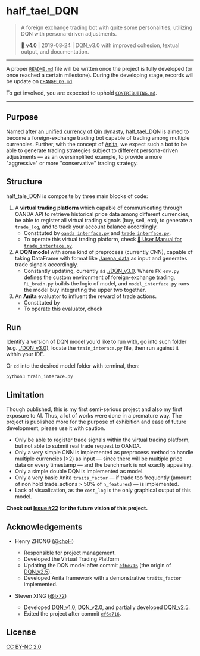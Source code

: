 # half_tael_DQN
> A foreign exchange trading bot with quite some personalities, utilizing DQN with persona-driven adjustments.
>
> [📌 v4.0](https://github.com/choH/half_tael_DQN/releases/tag/v4.0) | 2019-08-24 | DQN_v3.0 with improved cohesion, textual output, and documentation.

---
A proper [`README.md`](https://github.com/choH/half_tael_DQN/blob/master/README.md) file will be written once the project is fully developed (or once reached a certain milestone). During the developing stage, records will be update on [`CHANGELOG.md`](https://github.com/choH/half_tael_DQN/blob/master/CHANGELOG.md).

To get involved, you are expected to uphold [`CONTRIBUTING.md`](https://github.com/choH/half_tael_DQN/blob/master/CONTRIBUTING.md).

---

## Purpose
Named after [an unified currency of Qin dynasty](https://en.wikipedia.org/wiki/Ban_Liang), half_tael_DQN is aimed to become a foreign-exchange trading bot capable of trading among multiple currencies. Further, with the concept of [Anita](https://www.graphen.ai/dev/anita/), we expect such a bot to be able to generate trading strategies subject to different persona-driven adjustments — as an oversimplified example, to provide a more "aggressive" or more "conservative" trading strategy.

## Structure

half_tale_DQN is composite by three main blocks of code:
1. A **virtual trading platform** which capable of communicating through OANDA API to retrieve historical price data among different currencies, be able to register all virtual trading signals (buy, sell, etc), to generate a `trade_log`, and to track your account balance accordingly.
    * Constituted by [`oanda_interface.py`](https://github.com/choH/half_tael_DQN/blob/master/oanda_interface.py) and [`trade_interface.py`](https://github.com/choH/half_tael_DQN/blob/master/trade_interface.py).
    * To operate this virtual trading platform, check [🔰 User Manual for `trade_interface.py`](https://github.com/choH/half_tael_DQN/blob/master/demo_and_manual/User%20Manual%20for%20%60trade_interface.py%60.md).
2. A **DQN model** with some kind of preprocess (currently CNN), capable of taking DataFrame with format like [./arena_data](https://github.com/choH/half_tael_DQN/tree/master/arena_data) as input and generates trade signals accordingly.
    * Constantly updating, currently as [./DQN_v3.0](https://github.com/choH/half_tael_DQN/tree/master/DQN_v3.0). Where `FX_env.py` defines the custom environment of foreign-exchange trading, `RL_brain.py` builds the logic of model, and `model_interface.py` runs the model buy integrating the upper two together.
3. An **Anita** evaluator to influent the reward of trade actions.
    * Constituted by
    * To operate this evaluator, check

## Run

Identify a version of DQN model you'd like to run with, go into such folder (e.g. [./DQN_v3.0](https://github.com/choH/half_tael_DQN/tree/master/DQN_v3.0)), locate the `train_interace.py` file, then run against it within your IDE.

Or `cd` into the desired model folder with terminal, then:

```
python3 train_interace.py
```

## Limitation

Though published, this is my first semi-serious project and also my first exposure to AI. Thus, a lot of works were done in a premature way. The project is published more for the purpose of exhibition and ease of future development, please use it with caution.

* Only be able to register trade signals within the virtual trading platform, but not able to submit real trade request to OANDA.
* Only a very simple CNN is implemented as preprocess method to handle multiple currencies (>2) as input — since there will be multiple price data on every timestamp — and the benchmark is not exactly appealing.
* Only a simple double DQN is implemented as model.
* Only a very basic Anita `traits_factor` — if trade too frequently (amount of non hold trade_actions > 50% of `n_features`) — is implemented.
* Lack of visualization, as the `cost_log` is the only graphical output of this model.

**Check out [Issue #22](https://github.com/choH/half_tael_DQN/issues/22) for the future vision of this project.**

## Acknowledgements

* Henry ZHONG ([@choH](https://github.com/choH))
    * Responsible for project management.
    * Developed the Virtual Trading Platform
    * Updating the DQN model after commit [`ef6e716`](https://github.com/choH/half_tael_DQN/commit/ef6e716af132541a0720bcb456f602c4f13cba06) (the origin of [DQN_v2.5](https://github.com/choH/half_tael_DQN/tree/master/legacy_ref/legacy_DQN/DQN_v2.5)).
    * Developed Anita framework with a demonstrative `traits_factor` implemented.

* Steven XING ([@lx72](https://github.com/lx72))
    * Developed [DQN_v1.0](https://github.com/choH/half_tael_DQN/tree/master/legacy_ref/legacy_DQN/DQN_v1.0), [DQN_v2.0](https://github.com/choH/half_tael_DQN/tree/master/legacy_ref/legacy_DQN/DQN_v2.0), and partially developed [DQN_v2.5](https://github.com/choH/half_tael_DQN/tree/master/legacy_ref/legacy_DQN/DQN_v2.5).
    * Exited the project after commit [`ef6e716`](https://github.com/choH/half_tael_DQN/commit/ef6e716af132541a0720bcb456f602c4f13cba06).


## License

[CC BY-NC 2.0](https://github.com/choH/half_tael_DQN/blob/master/LICENSE.md)